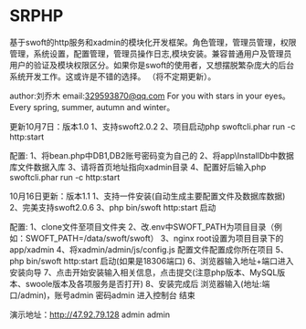 # SRPHP
基于swoft的http服务和xadmin的模块化开发框架。角色管理，管理员管理，权限管理，系统设置，配置管理，管理员操作日志,模块安装。兼容普通用户及管理员用户的验证及模块权限区分。如果你是swoft的使用者，又想摆脱繁杂庞大的后台系统开发工作。这或许是不错的选择。
（将不定期更新）。

author:刘乔木 
email:329593870@qq.com
For you with stars in your eyes。Every spring, summer, autumn and winter。

更新10月7日：版本1.0
1、支持swoft2.0.2
2、项目启动php swoftcli.phar run -c http:start

配置:
1、将bean.php中DB1,DB2账号密码变为自己的 
2、将app\InstallDb中数据库文件数据入库 
3、请将首页地址指向xadmin目录 
4、配置好后输入php swoftcli.phar run -c http:start 

10月16日更新：版本1.1
1、支持一件安装(自动生成主要配置文件及数据库数据)
2、完美支持swoft2.0.6
3、php bin/swoft http:start 启动


配置:
1、clone文件至项目文件夹
2、改.env中SWOFT_PATH为项目目录（例如：SWOFT_PATH=/data/swoft/swoft）
3、nginx root设置为项目目录下的app/xadmin
4、将xadmin/admin/js/config.js 配置文件配置成你所在项目
5、php bin/swoft http:start 启动(如果是18306端口)
6、浏览器输入地址+端口进入安装向导
7、点击开始安装输入相关信息，点击提交(注意php版本、MySQL版本、swoole版本及各项服务是否打开)
8、安装完成后 浏览器输入(地址:端口/admin)，账号admin 密码admin 进入控制台 结束

演示地址：http://47.92.79.128  admin admin  
